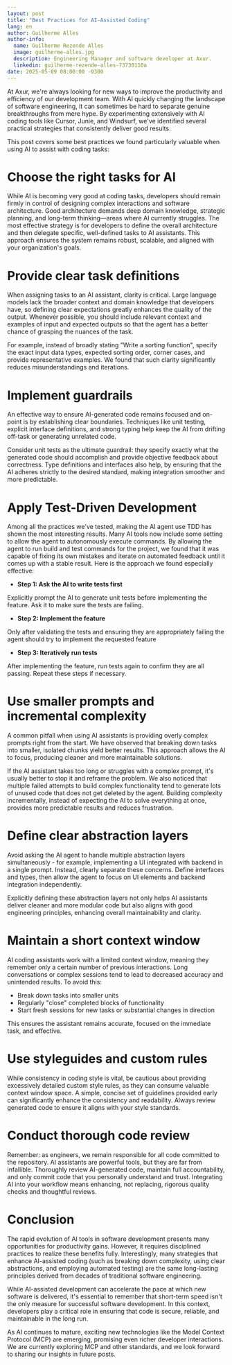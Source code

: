 ```yaml
---
layout: post
title: "Best Practices for AI-Assisted Coding"
lang: en
author: Guilherme Alles
author-info:
  name: Guilherme Rezende Alles
  image: guilherme-alles.jpg
  description: Engineering Manager and software developer at Axur.
  linkedin: guilherme-rezende-alles-73730110a
date: 2025-05-09 08:00:00 -0300
---
```


At Axur, we're always looking for new ways to improve the productivity and efficiency of our development team. With AI quickly changing the landscape of software engineering, it can sometimes be hard to separate genuine breakthroughs from mere hype. By experimenting extensively with AI coding tools like Cursor, Junie, and Windsurf, we've identified several practical strategies that consistently deliver good results.

This post covers some best practices we found particularly valuable when using AI to assist with coding tasks:

# Choose the right tasks for AI

While AI is becoming very good at coding tasks, developers should remain firmly in control of designing complex interactions and software architecture. Good architecture demands deep domain knowledge, strategic planning, and long-term thinking—areas where AI currently struggles. The most effective strategy is for developers to define the overall architecture and then delegate specific, well-defined tasks to AI assistants. This approach ensures the system remains robust, scalable, and aligned with your organization's goals.

# Provide clear task definitions

When assigning tasks to an AI assistant, clarity is critical. Large language models lack the broader context and domain knowledge that developers have, so defining clear expectations greatly enhances the quality of the output. Whenever possible, you should include relevant context and examples of input and expected outputs so that the agent has a better chance of grasping the nuances of the task.

For example, instead of broadly stating "Write a sorting function", specify the exact input data types, expected sorting order, corner cases, and provide representative examples. We found that such clarity significantly reduces misunderstandings and iterations.

# Implement guardrails

An effective way to ensure AI-generated code remains focused and on-point is by establishing clear boundaries. Techniques like unit testing, explicit interface definitions, and strong typing help keep the AI from drifting off-task or generating unrelated code.

Consider unit tests as the ultimate guardrail: they specify exactly what the generated code should accomplish and provide objective feedback about correctness. Type definitions and interfaces also help, by ensuring that the AI adheres strictly to the desired standard, making integration smoother and more predictable.

# Apply Test-Driven Development

Among all the practices we've tested, making the AI agent use TDD has shown the most interesting results. Many AI tools now include some setting to allow the agent to autonomously execute commands. By allowing the agent to run build and test commands for the project, we found that it was capable of fixing its own mistakes and iterate on automated feedback until it comes up with a stable result. Here is the approach we found especially effective:

* **Step 1: Ask the AI to write tests first**

Explicitly prompt the AI to generate unit tests before implementing the feature. Ask it to make sure the tests are failing.

* **Step 2: Implement the feature**

Only after validating the tests and ensuring they are appropriately failing the agent should try to implement the requested feature

* **Step 3: Iteratively run tests**

After implementing the feature, run tests again to confirm they are all passing. Repeat these steps if necessary.

# Use smaller prompts and incremental complexity

A common pitfall when using AI assistants is providing overly complex prompts right from the start. We have observed that breaking down tasks into smaller, isolated chunks yield better results. This approach allows the AI to focus, producing cleaner and more maintainable solutions.

If the AI assistant takes too long or struggles with a complex prompt, it's usually better to stop it and reframe the problem. We also noticed that multiple failed attempts to build complex functionality tend to generate lots of unused code that does not get deleted by the agent. Building complexity incrementally, instead of expecting the AI to solve everything at once, provides more predictable results and reduces frustration.

# Define clear abstraction layers

Avoid asking the AI agent to handle multiple abstraction layers simultaneously - for example, implementing a UI integrated with backend in a single prompt. Instead, clearly separate these concerns. Define interfaces and types, then allow the agent to focus on UI elements and backend integration independently.

Explicitly defining these abstraction layers not only helps AI assistants deliver cleaner and more modular code but also aligns with good engineering principles, enhancing overall maintainability and clarity.

# Maintain a short context window

AI coding assistants work with a limited context window, meaning they remember only a certain number of previous interactions. Long conversations or complex sessions tend to lead to decreased accuracy and unintended results. To avoid this:

* Break down tasks into smaller units
* Regularly "close" completed blocks of functionality
* Start fresh sessions for new tasks or substantial changes in direction

This ensures the assistant remains accurate, focused on the immediate task, and effective.

# Use styleguides and custom rules

While consistency in coding style is vital, be cautious about providing excessively detailed custom style rules, as they can consume valuable context window space. A simple, concise set of guidelines provided early can significantly enhance the consistency and readability. Always review generated code to ensure it aligns with your style standards.

# Conduct thorough code review

Remember: as engineers, we remain responsible for all code committed to the repository. AI assistants are powerful tools, but they are far from infallible. Thoroughly review AI-generated code, maintain full accountability, and only commit code that you personally understand and trust. Integrating AI into your workflow means enhancing, not replacing, rigorous quality checks and thoughtful reviews.

# Conclusion

The rapid evolution of AI tools in software development presents many opportunities for productivity gains. However, it requires disciplined practices to realize these benefits fully. Interestingly, many strategies that enhance AI-assisted coding (such as breaking down complexity, using clear abstractions, and employing automated testing) are the same long-lasting principles derived from decades of traditional software engineering.

While AI-assisted development can accelerate the pace at which new software is delivered, it's essential to remember that short-term speed isn't the only measure for successful software development. In this context, developers play a critical role in ensuring that code is secure, reliable, and maintainable in the long run.

As AI continues to mature, exciting new technologies like the Model Context Protocol (MCP) are emerging, promising even richer developer interactions. We are currently exploring MCP and other standards, and we look forward to sharing our insights in future posts.